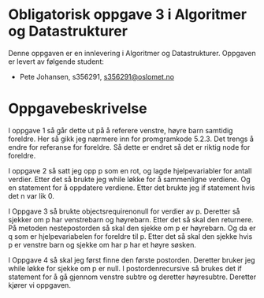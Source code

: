 # Obligatorisk oppgave 3 i Algoritmer og Datastrukturer

Denne oppgaven er en innlevering i Algoritmer og Datastrukturer. 
Oppgaven er levert av følgende student:
* Pete Johansen, s356291, s356291@oslomet.no


# Oppgavebeskrivelse

I oppgave 1 så går dette ut på å referere venstre, høyre barn samtidig foreldre. Her så gikk jeg 
nærmere inn for promgramkode 5.2.3. Det trengs å endre for referanse for foreldre. Så dette er endret
så det er riktig node for foreldre. 

I oppgave 2 så satt jeg opp p som en rot, og lagde hjelpevariabler for antall verdier.
Etter det så brukte jeg while løkke for å sammenligne verdiene. Og en statement for å oppdatere
verdiene. Etter det brukte jeg if statement hvis det n var lik 0.

I Oppgave 3 så brukte objectsrequirenonull for verdier av p. Deretter så sjekker om p har venstrebarn
og høyrebarn. Etter det så skal den returnere. På metoden nestepostorden så skal den sjekke om 
p er høyrebarn. Og da er q som er hjelpevariabelen for foreldre til p. 
Etter det så skal den sjekke hvis p er venstre barn og sjekke om har p har et høyre søsken.


I Oppgave 4 så skal jeg først finne den første postorden. Deretter bruker jeg while løkke for sjekke
om p er null. I postordenrecursive så brukes det if statement for å gå gjennom venstre subtre
og deretter høyresubtre. Deretter kjører vi oppgaven. 